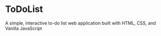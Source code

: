 # ToDoList
A simple, interactive to-do list web application built with HTML, CSS, and Vanilla JavaScript
